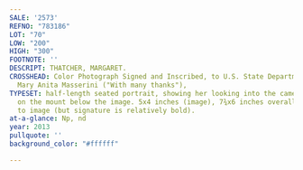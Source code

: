 ```yaml
---
SALE: '2573'
REFNO: "783186"
LOT: "70"
LOW: "200"
HIGH: "300"
FOOTNOTE: ''
DESCRIPT: THATCHER, MARGARET.
CROSSHEAD: Color Photograph Signed and Inscribed, to U.S. State Department press officer
  Mary Anita Masserini ("With many thanks"),
TYPESET: half-length seated portrait, showing her looking into the camera. Inscribed
  on the mount below the image. 5x4 inches (image), 7¾x6 inches overall; minor fading
  to image (but signature is relatively bold).
at-a-glance: Np, nd
year: 2013
pullquote: ''
background_color: "#ffffff"

---
```

